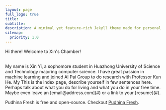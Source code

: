 ```yaml
---
layout: page
full_logo: true
title: 
subtitle: 
description: A minimal yet feature-rich Jekyll theme made for personal websites and blogs. Helloha!
sitemap:
  priority: 1.0
---
```

<p id="describe-text">Hi there! Welcome to Xin's Chamber!</p>
<br>
My name is Xin Yi, a sophomore student in Huazhong University of Science and Technology majoring computer science. I have great passion in machine learning and joined AI Pai Group to do research with Professor Kun He. My 
This is the index page, describe yourself in few sentences here. Perhaps talk about what you do for living and what you do in your free time. Maybe even leave an [email@address.com](#) or a link to your [resume](#).

Pudhina Fresh is free and open-source. Checkout [Pudhina Fresh](https://github.com/ritijjain/pudhina-fresh).

<br>
<br>
<br>
<br>
<br>
<br>
<br>
